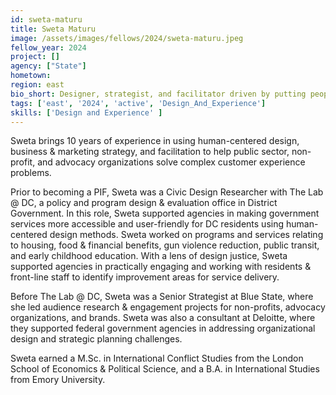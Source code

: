 ```yaml
---
id: sweta-maturu
title: Sweta Maturu
image: /assets/images/fellows/2024/sweta-maturu.jpeg
fellow_year: 2024
project: []
agency: ["State"]
hometown: 
region: east
bio_short: Designer, strategist, and facilitator driven by putting people first.
tags: ['east', '2024', 'active', 'Design_And_Experience']
skills: ['Design and Experience' ]
---
```

Sweta brings 10 years of experience in using human-centered design, business & marketing strategy, and facilitation to help public sector, non-profit, and advocacy organizations solve complex customer experience problems.

Prior to becoming a PIF, Sweta was a Civic Design Researcher with The Lab @ DC, a policy and program design & evaluation office in District Government. In this role, Sweta supported agencies in making government services more accessible and user-friendly for DC residents using human-centered design methods. Sweta worked on programs and services relating to housing, food & financial benefits, gun violence reduction, public transit, and early childhood education. With a lens of design justice, Sweta supported agencies in practically engaging and working with residents & front-line staff to identify improvement areas for service delivery.

Before The Lab @ DC, Sweta was a Senior Strategist at Blue State, where she led audience research & engagement projects for non-profits, advocacy organizations, and brands. Sweta was also a consultant at Deloitte, where they supported federal government agencies in addressing organizational design and strategic planning challenges.

Sweta earned a M.Sc. in International Conflict Studies from the London School of Economics & Political Science, and a B.A. in International Studies from Emory University.